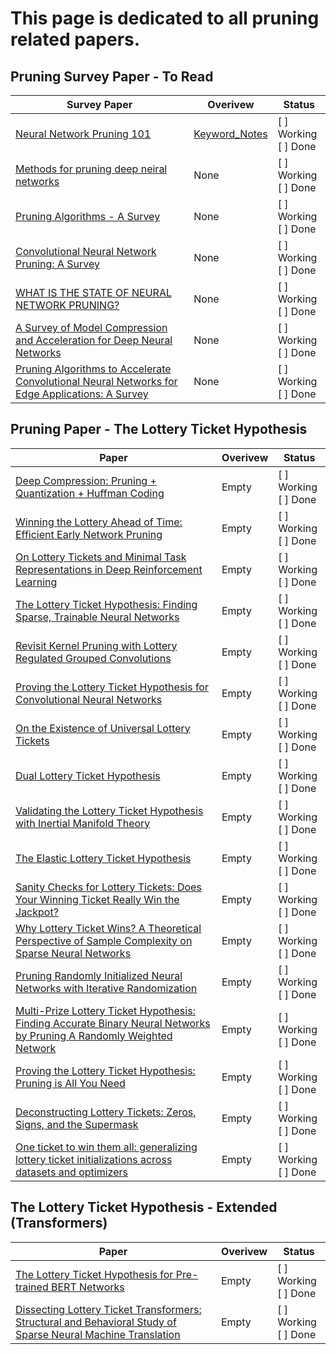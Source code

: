 # This page is dedicated to all pruning related papers. 


## Pruning Survey Paper - To Read

| Survey Paper             | Overivew                        | Status | 
| ------------------------ | --------------------------------|--------|
|[Neural Network Pruning 101](https://towardsdatascience.com/neural-network-pruning-101-af816aaea61)|[Keyword_Notes](https://docs.google.com/presentation/d/1_EphZOCtvzMgFtzN1a6TK0M2gYtvwl6XzvAdgfUUHBo/edit?usp=sharing)| [ ] Working<br/>[ ] Done |
|[Methods for pruning deep neiral networks](http://usir.salford.ac.uk/id/eprint/64107/8/Methods_for_Pruning_Deep_Neural_Networks.pdf)|None| [ ] Working<br/>[ ] Done |
|[Pruning Algorithms - A Survey](https://axon.cs.byu.edu/~martinez/classes/678/Papers/Reed_PruningSurvey.pdf)|None| [ ] Working<br/>[ ] Done |
|[Convolutional Neural Network Pruning: A Survey](https://ieeexplore.ieee.org/stamp/stamp.jsp?tp=&arnumber=9189610)|None| [ ] Working<br/>[ ] Done |
|[WHAT IS THE STATE OF NEURAL NETWORK PRUNING?](https://arxiv.org/pdf/2003.03033.pdf)|None| [ ] Working<br/>[ ] Done |
|[A Survey of Model Compression and Acceleration for Deep Neural Networks](https://arxiv.org/abs/1710.09282)|None| [ ] Working<br/>[ ] Done |
|[Pruning Algorithms to Accelerate Convolutional Neural Networks for Edge Applications: A Survey](https://arxiv.org/pdf/2005.04275.pdf)|None| [ ] Working<br/>[ ] Done |


## Pruning Paper - The Lottery Ticket Hypothesis 

| Paper               | Overivew                                            | Status | 
| ------------------- | --------------------------------------------------- |--------|
| [Deep Compression: Pruning + Quantization + Huffman Coding](https://arxiv.org/abs/1510.00149) | Empty | [ ] Working<br/>[ ] Done |
| [Winning the Lottery Ahead of Time: Efficient Early Network Pruning](https://proceedings.mlr.press/v162/rachwan22a.html)|Empty|[ ] Working<br/>[ ] Done |
| [On Lottery Tickets and Minimal Task Representations in Deep Reinforcement Learning](https://openreview.net/forum?id=Fl3Mg_MZR-)|Empty|[ ] Working<br/>[ ] Done |
| [The Lottery Ticket Hypothesis: Finding Sparse, Trainable Neural Networks](https://arxiv.org/abs/1803.03635)|Empty|[ ] Working<br/>[ ] Done |
| [Revisit Kernel Pruning with Lottery Regulated Grouped Convolutions](https://openreview.net/forum?id=LdEhiMG9WLO)|Empty|[ ] Working<br/>[ ] Done |
| [Proving the Lottery Ticket Hypothesis for Convolutional Neural Networks](https://openreview.net/forum?id=Vjki79-619-)|Empty|[ ] Working<br/>[ ] Done |
| [On the Existence of Universal Lottery Tickets ](https://openreview.net/forum?id=SYB4WrJql1n)|Empty|[ ] Working<br/>[ ] Done |
| [Dual Lottery Ticket Hypothesis](https://openreview.net/forum?id=fOsN52jn25l)|Empty|[ ] Working<br/>[ ] Done |
| [Validating the Lottery Ticket Hypothesis with Inertial Manifold Theory](https://papers.nips.cc/paper/2021/hash/fdc42b6b0ee16a2f866281508ef56730-Abstract.html)|Empty|[ ] Working<br/>[ ] Done |
| [The Elastic Lottery Ticket Hypothesis](https://papers.nips.cc/paper/2021/hash/dfccdb8b1cc7e4dab6d33db0fef12b88-Abstract.html)|Empty|[ ] Working<br/>[ ] Done |
| [Sanity Checks for Lottery Tickets: Does Your Winning Ticket Really Win the Jackpot?](https://papers.nips.cc/paper/2021/hash/6a130f1dc6f0c829f874e92e5458dced-Abstract.html)|Empty|[ ] Working<br/>[ ] Done |
| [Why Lottery Ticket Wins? A Theoretical Perspective of Sample Complexity on Sparse Neural Networks](https://papers.nips.cc/paper/2021/hash/15f99f2165aa8c86c9dface16fefd281-Abstract.html)|Empty|[ ] Working<br/>[ ] Done |
| [Pruning Randomly Initialized Neural Networks with Iterative Randomization](https://papers.nips.cc/paper/2021/hash/23e582ad8087f2c03a5a31c125123f9a-Abstract.html)|Empty|[ ] Working<br/>[ ] Done |
| [Multi-Prize Lottery Ticket Hypothesis: Finding Accurate Binary Neural Networks by Pruning A Randomly Weighted Network](https://openreview.net/forum?id=U_mat0b9iv)|Empty|[ ] Working<br/>[ ] Done |
| [Proving the Lottery Ticket Hypothesis: Pruning is All You Need](https://arxiv.org/abs/2002.00585)|Empty|[ ] Working<br/>[ ] Done |
| [Deconstructing Lottery Tickets: Zeros, Signs, and the Supermask](https://arxiv.org/abs/1905.01067)|Empty|[ ] Working<br/>[ ] Done |
| [One ticket to win them all: generalizing lottery ticket initializations across datasets and optimizers](https://arxiv.org/abs/1906.02773)|Empty|[ ] Working<br/>[ ] Done |

## The Lottery Ticket Hypothesis - Extended (Transformers)
| Paper               | Overivew                                            | Status | 
| ------------------- | --------------------------------------------------- |--------|
| [The Lottery Ticket Hypothesis for Pre-trained BERT Networks](https://proceedings.neurips.cc/paper/2020/file/b6af2c9703f203a2794be03d443af2e3-Paper.pdf)|Empty|[ ] Working<br/>[ ] Done |
| [Dissecting Lottery Ticket Transformers: Structural and Behavioral Study of Sparse Neural Machine Translation](https://aclanthology.org/2020.blackboxnlp-1.19/)|Empty|[ ] Working<br/>[ ] Done |
